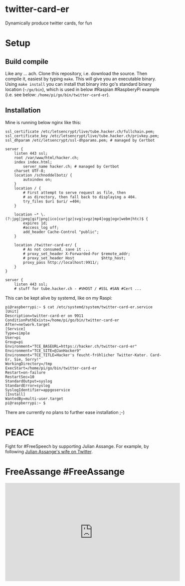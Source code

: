 # twitter-card-er

Dynamically produce twitter cards, for fun

# Setup 

## Build compile 

Like any ... ach. Clone this repository, i.e. download the source.
Then compile it, easiest by typing `make`.
This will give you an executable binary.
Using `make install` you can install that binary into go's standard binary location (`~/go/bin`), which is used in below #Raspian #RaspberyPi example (i.e. see below: `/home/pi/go/bin/twitter-card-er`).

## Installation

Mine is running below nginx like this:

```
ssl_certificate /etc/letsencrypt/live/tube.hacker.ch/fullchain.pem; 
ssl_certificate_key /etc/letsencrypt/live/tube.hacker.ch/privkey.pem;
ssl_dhparam /etc/letsencrypt/ssl-dhparams.pem; # managed by Certbot

server {
	listen 443 ssl;
	root /var/www/html/hacker.ch;
	index index.html;
        server_name hacker.ch; # managed by Certbot
	charset UTF-8;
	location /schnoddelbotz/ {
	    autoindex on;
	}
	location / {
		# First attempt to serve request as file, then
		# as directory, then fall back to displaying a 404.
		try_files $uri $uri/ =404;
	}

	location ~* \.(?:jpg|jpeg|gif|png|ico|cur|gz|svg|svgz|mp4|ogg|ogv|webm|htc)$ {
		expires 1d;
		#access_log off;
		add_header Cache-Control "public";
	}

	location /twitter-card-er/ {
        # As not consumed, save it ...
		# proxy_set_header X-Forwarded-For $remote_addr;
		# proxy_set_header Host            $http_host;
		proxy_pass http://localhost:9911/;
	}
}

server {
	listen 443 ssl;
    # stuff for tube.hacker.ch - #VHOST / #SSL #SAN #Cert ...
```

This can be kept alive by systemd, like on my Raspi:

```
pi@raspberrypi:~ $ cat /etc/systemd/system/twitter-card-er.service 
[Unit]
Description=twitter-card-er on 9911
ConditionPathExists=/home/pi/go/bin/twitter-card-er
After=network.target
[Service]
Type=simple
User=pi
Group=pi
Environment="TCE_BASEURL=https://hacker.ch/twitter-card-er"
Environment="TCE_SITE=@JanHacker9"
Environment="TCE_TITLE=Hacker's feucht-fröhlicher Twitter-Kater. Card-Er, Sie, Sorry!"
WorkingDirectory=/tmp
ExecStart=/home/pi/go/bin/twitter-card-er
Restart=on-failure
RestartSec=10
StandardOutput=syslog
StandardError=syslog
SyslogIdentifier=appgoservice
[Install]
WantedBy=multi-user.target
pi@raspberrypi:~ $
```

There are currently no plans to further ease installation ;-)

# PEACE 

Fight for #FreeSpeech by supporting Julian Assange.
For example, by following [Julian Assange's wife on Twitter](https://twitter.com/StellaMoris1).

# FreeAssange #FreeAssange 

<iframe width="560" height="315" src="https://www.youtube.com/embed/RphXR6U7Ir4" title="YouTube video player" frameborder="0" allow="accelerometer; autoplay; clipboard-write; encrypted-media; gyroscope; picture-in-picture" allowfullscreen></iframe>
